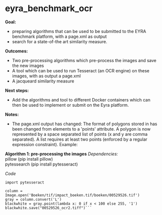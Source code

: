 # eyra_benchmark_ocr

__Goal:__
* preparing algorithms that can be used to be submitted to the EYRA benchmark platform, with a page.xml as output
* search for a state-of-the art similarity measure. 

__Outcomes:__
* Two pre-processing algorithms which pre-process the images and save the new images
* A tool which can be used to run Tesseract (an OCR engine) on these images, with as output a page.xml
* A jacqueard similarity measure 

__Next steps:__
* Add the algorithms and tool to different Docker containers which can then be used to implement or submit on the Eyra platform. 

__Notes:__
* The page.xml output has changed: The format of polygons stored in <Coords> has been changed from 
	<Point> elements to a 'points' attribute. A polygon is now represented by a
	space separated list of points (x and y are comma separated). A list 
	requires at least two points (enforced by a regular expression constraint).
	Example: <Coords points="5,3 8,10 4,5"/>
		
		
__Algorithm 1: pre-processing the images__
_Dependencies:_  
pillow (pip install pillow)  
pytessearch (pip install pytesseract)  
  
_Code_  
```from PIL import Image  
import pytesseract  

column = Image.open('Boeken/tif/impact_boeken.tif/boeken/00529526.tif')
gray = column.convert('L')
blackwhite = gray.point(lambda x: 0 if x < 100 else 255, '1')
blackwhite.save("00529526_ocr2.tiff")```
    

